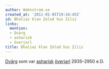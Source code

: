 ```yaml
---
author: Wahnstrom.se
created_at: '2011-01-05T19:34:45Z'
id: Bhaliaz klan Zolod hus Ziliz
links:
  mention:
  - Dvärg
  - asharisk
  - överjarl
title: Bhaliaz klan Zolod hus Ziliz
---
```


[Dvärg] som var [asharisk][] [överjarl] 2935–2950 e.D.

  [Dvärg]: Dvärg
  [asharisk]: asharisk
  [överjarl]: överjarl